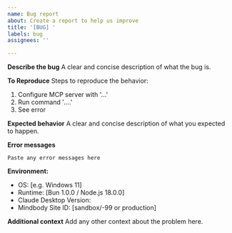 ```yaml
---
name: Bug report
about: Create a report to help us improve
title: '[BUG] '
labels: bug
assignees: ''

---
```


**Describe the bug**
A clear and concise description of what the bug is.

**To Reproduce**
Steps to reproduce the behavior:
1. Configure MCP server with '...'
2. Run command '....'
3. See error

**Expected behavior**
A clear and concise description of what you expected to happen.

**Error messages**
```
Paste any error messages here
```

**Environment:**
 - OS: [e.g. Windows 11]
 - Runtime: [Bun 1.0.0 / Node.js 18.0.0]
 - Claude Desktop Version: 
 - Mindbody Site ID: [sandbox/-99 or production]

**Additional context**
Add any other context about the problem here.
